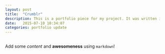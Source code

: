 ```yaml
---
layout: post
title:  "Crumblr"
description: This is a portfolio piece for my project. It was written in Jekyll.
date:   2015-07-10 10:34:07
categories: portfolio update
---
```


## 

Add some *content* and **awesomeness** using `markdown`!
